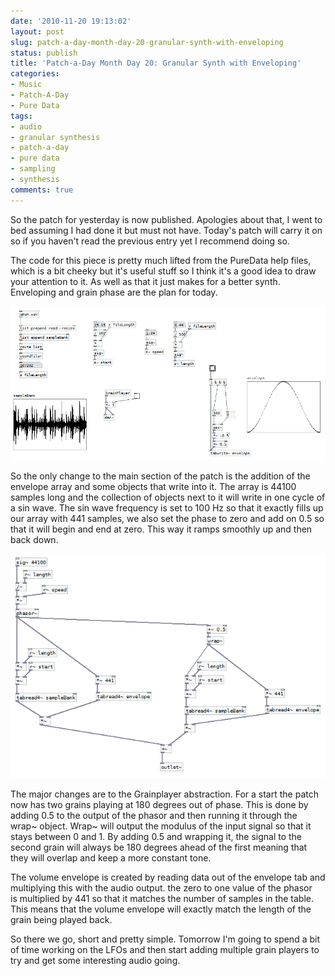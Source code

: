 ```yaml
---
date: '2010-11-20 19:13:02'
layout: post
slug: patch-a-day-month-day-20-granular-synth-with-enveloping
status: publish
title: 'Patch-a-Day Month Day 20: Granular Synth with Enveloping'
categories:
- Music
- Patch-A-Day
- Pure Data
tags:
- audio
- granular synthesis
- patch-a-day
- pure data
- sampling
- synthesis
comments: true
---
```


So the patch for yesterday is now published. Apologies about that, I went to bed assuming I had done it but must not have. Today's patch will carry it on so if you haven't read the previous entry yet I recommend doing so.

The code for this piece is pretty much lifted from the PureData help files, which is a bit cheeky but it's useful stuff so I think it's a good idea to draw your attention to it. As well as that it just makes for a better synth. Enveloping and grain phase are the plan for today.



![Granular Synth with volume envelope](/a/2010-11-20-patch-a-day-month-day-20-granular-synth-with-enveloping/20-GranSynthWithEnvelope.png)

So the only change to the main section of the patch is the addition of the envelope array and some objects that write into it. The array is 44100 samples long and the collection of objects next to it will write in one cycle of a sin wave. The sin wave frequency is set to 100 Hz so that it exactly fills up our array with 441 samples, we also set the phase to zero and add on 0.5 so that it will begin and end at zero. This way it ramps smoothly up and then back down.

![Grain player with envelope](/a/2010-11-20-patch-a-day-month-day-20-granular-synth-with-enveloping/20-GrainPlayerWithEnvelope.png)

The major changes are to the Grainplayer abstraction. For a start the patch now has two grains playing at 180 degrees out of phase. This is done by adding 0.5 to the output of the phasor and then running it through the wrap~ object. Wrap~ will output the modulus of the input signal so that it stays between 0 and 1. By adding 0.5 and wrapping it, the signal to the second grain will always be 180 degrees ahead of the first meaning that they will overlap and keep a more constant tone.

The volume envelope is created by reading data out of the envelope tab and multiplying this with the audio output. the zero to one value of the phasor is multiplied by 441 so that it matches the number of samples in the table. This means that the volume envelope will exactly match the length of the grain being played back.

So there we go, short and pretty simple. Tomorrow I'm going to spend a bit of time working on the LFOs and then start adding multiple grain players to try and get some interesting audio going.
